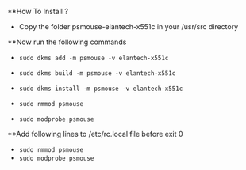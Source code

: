 **How To Install ?

- Copy the folder psmouse-elantech-x551c in your /usr/src directory

**Now run the following commands

- `sudo dkms add -m psmouse -v elantech-x551c`

- `sudo dkms build -m psmouse -v elantech-x551c`

- `sudo dkms install -m psmouse -v elantech-x551c`

- `sudo rmmod psmouse`

- `sudo modprobe psmouse`

**Add following lines to /etc/rc.local file before exit 0

- `sudo rmmod psmouse`
- `sudo modprobe psmouse`
